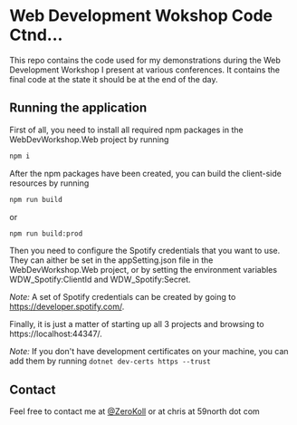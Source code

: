 # Web Development Wokshop Code Ctnd...

This repo contains the code used for my demonstrations during the Web Development Workshop I present at various conferences. It contains the final code at the state it should be at the end of the day.

## Running the application

First of all, you need to install all required npm packages in the WebDevWorkshop.Web project by running 

```bash
npm i
```

After the npm packages have been created, you can build the client-side resources by running

```bash
npm run build
```

or

```bash
npm run build:prod
```

Then you need to configure the Spotify credentials that you want to use. They can aither be set in the appSetting.json file in the WebDevWorkshop.Web project, or by setting the environment variables WDW_Spotify:ClientId and WDW_Spotify:Secret.

_Note:_ A set of Spotify credentials can be created by going to https://developer.spotify.com/.

Finally, it is just a matter of starting up all 3 projects and browsing to https://localhost:44347/.

_Note:_ If you don't have development certificates on your machine, you can add them by running `dotnet dev-certs https --trust`

## Contact

Feel free to contact me at [@ZeroKoll](https://twitter.com) or at chris at 59north dot com


